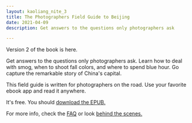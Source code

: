 ```yaml
---
layout: kaoliang_nite_3
title: The Photographers Field Guide to Beijing
date: 2021-04-09
description: Get answers to the questions only photographers ask

---
```



<span class="lede">Version 2 of the book is here.</span>

Get answers to the questions only photographers ask. Learn how to deal with smog, when to shoot fall colors, and where to spend blue hour. Go capture the remarkable story of China's capital.

This field guide is written for photographers on the road. Use your favorite ebook app and read it anywhere.

It's free. You should [download the EPUB.]

For more info, check the [FAQ] or look [behind the scenes.]

[download the EPUB.]: https://github.com/zachmccabe/beijing/releases/download/v2.0.1/beijing-v2.0.1.epub

[FAQ]: https://www.zachmccabe.com/beijing/faq

[behind the scenes.]: https://www.zachmccabe.com/bts
